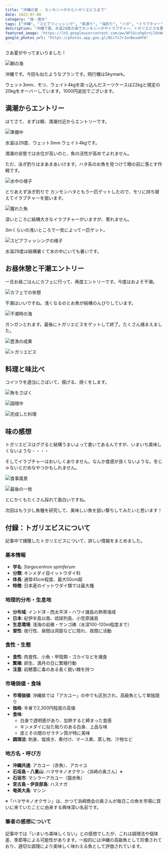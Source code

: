 ```yaml
---
title: "沖縄の夏 - カンモンハタからトガリエビスまで"
date: 2023-07-08
category: "海・潜水"
tags: ["沖縄", "スピアフィッシング", "素潜り", "海釣り", "ハタ", "イラブチャー"]
description: "沖縄で夏。水温29度の海でカンモンハタやイラブチャー、トガリエビスを獲得した一日の記録。"
featured_image: "https://lh3.googleusercontent.com/pw/AP1GczOgGrnjl0vWAPaH-RwUYRerpie4JI0DbOrfPMYhXEQTB3btQgJCPHCuUWyp7RwWuWS-F1-nlcao5cMuYWx2ejP2onUHdNTA9Elm8oe3FZPrLdRW9b6rwFjCe2wQ4IoBRoKDM0QA9JcfYWqry-pdYRfigw=s1000-no-gm?authuser=0"
google_photos_url: "https://photos.app.goo.gl/NCcTs7rJonBoaaHYA"
---
```


さあ夏がやってまいりました！

![朝の海](https://lh3.googleusercontent.com/pw/AP1GczNKTSDFr7el5OyrVy3vARF0I-vaDu7634M22_JRTTrNYsgc8_Vu4aS1qwXzcTLn7-hl3I8JyGFy8CP3lVQXR3CXw-xlwC3g4V4z-SQnKb96DiUkn4Pv1eubHk7hSBF2Re_2rVbH8-WdQLpXJrWbwr__Fg=s1000-no-gm?authuser=0)

沖縄です。今回も似たようなプランです。飛行機はSkymark。

ウェット3mm、モリ、ウェイト4kgを突っ込んだスーツケースは22kgと規定の20kgをオーバーしています。1000円追加でございます。

## 満潮からエントリー

はてさて、まずは朝、満潮付近からエントリーです。

![準備中](https://lh3.googleusercontent.com/pw/AP1GczP5nGQJi3u0ChkfL2f0c7kdinzzBzwhcZ0gyKlWxc6xPAksI_DArG-V3z2Iqv6kN3dM2w-Bj192UWeBamEIqXT7XmqjtVHX9d0TTWPGKSyv8XD_Nis6-A9N8Gr1H5BugdE78GR2lPukz14LuhUdfu__WQ=s1000-no-gm?authuser=0)

水温は29度、ウェット3mm ウェイト4kgです。

満潮の状態では水位が高いのと、魚の活性が高めでよれません。

ただ、泳ぎ釣りはまあまあいけます。ハタ系のお魚を見つけて眼の前に落とす作戦です。

![水中の様子](https://lh3.googleusercontent.com/pw/AP1GczOaLuEGRHx5lRW0YCbE38nuMmS4A3_6IUmBsifS41BffiyOWmposWjVmXUVeCJhsoLxjk32-ZlJ0KgjuCa6t1R6BA1Wul-RKM-HxzN-kfFhZPgc8jpswup08nBzZWea6LdpznUkOhhaHavSIQn6G9Rdgw=s1000-no-gm?authuser=0)

とりあえず泳ぎ釣りで カンモンハタともう一匹ゲットしたので、モリに持ち替えてイラブチャーを狙います。

![獲れた魚](https://lh3.googleusercontent.com/pw/AP1GczPm9X0B_lKaR_KbzZAhYzVm5am0FM1CxWb1JK2E4qn-woDInH_GteEb4GWtK-5gahr-6e7DnNJVmuWA9QxlKKblq1Gv6H6KnLpxGhU5PZaEUg-yVjMZPk4Fvl3MihQN4j8QGUSGf77yvBWxrVmqgcMfFw=s1000-no-gm?authuser=0)

深いところに結構大きなイラブチャーがいますが、寄れません。

3mくらいの浅いところで一気によって一匹ゲット。

![スピアフィッシングの様子](https://lh3.googleusercontent.com/pw/AP1GczOXnsiB0m3Pmbyy0vHUCqVKlW80Dczo5kEstIGfntRmMcq3DKEHGe7vGXZ3aOY8dLXXBG1JsPUE54sBJaUeM22kAvjNda0aCK6tA30JUZ6RQV336Wl03A0A34f6RUdrR5S6pg9yC5drHSxVWv9SaGE3Gg=s1000-no-gm?authuser=0)

水温29度は結構暑くて水の中にいても暑いです。

## お昼休憩と干潮エントリー

一旦お昼ごはんにカフェに行って、再度エントリーです。今度はおよそ干潮。

![カフェでの休憩](https://lh3.googleusercontent.com/pw/AP1GczNkvBp2MJnTUqdlIONoSI1I83Cnw-4eKUmB5Ej7OGAYUX7-Zkksh3AbQLOmfsEidVjl37aujGMFSKizJuliZVSYIic6ihofMRpX-iHFIRiMNp5JzvrKDE9Uhq4HJNkBQZv6JZeYIUGXvr0LpYaUzK2kpA=s1000-no-gm?authuser=0)

干潮はいいですね。浅くなるのとお魚が結構のんびりしています。

![干潮時の海](https://lh3.googleusercontent.com/pw/AP1GczOeHa7PPaROpasD0v3iw8Dq6RERQwoHtWhnj43-6reWZ2H8v9r8HqNILXPLec7kWWc-b_WTX-WRc209VCRL6lQbbExfHO_KzPVJkUSTIjboTncs8YpzCsNXda8QdaFs47gtgVJHQz0hZOH-Kx6_ByBBkg=s1000-no-gm?authuser=0)

ガンガンとれます。最後にトガリエビスをゲットして終了。たくさん捕まえました。

![豊漁の成果](https://lh3.googleusercontent.com/pw/AP1GczOgGrnjl0vWAPaH-RwUYRerpie4JI0DbOrfPMYhXEQTB3btQgJCPHCuUWyp7RwWuWS-F1-nlcao5cMuYWx2ejP2onUHdNTA9Elm8oe3FZPrLdRW9b6rwFjCe2wQ4IoBRoKDM0QA9JcfYWqry-pdYRfigw=s1000-no-gm?authuser=0)

![トガリエビス](https://lh3.googleusercontent.com/pw/AP1GczOBoTtiXtDqUGQqmeVlZWyG5H7tWsuWzIX6PBnLPHIjOcS8Y92bw-g0LHxrDlOPEhZfr8XjahseHX0KcKwCwFQOGbt47wb-_C5IqWtr4oFdJVN_arC_fjwCeyXmqPNmHUDQKVr6aWeXM1HBM7VmoHlZzw=s1000-no-gm?authuser=0)

## 料理と味比べ

コイツラを適当にさばいて、揚げる、焼くをします。

![魚をさばく](https://lh3.googleusercontent.com/pw/AP1GczNOIKxh7o_a9qfg-TNqVr2hFaY92EgfO8YTNyvYzpurxlrp035eDdu0XlOQSZIh2NtClbmaHgA3t4Imb-xAnyo2qgye_i7A1M-yRornNiDC0unBH5TZUCHMvsq2P2wPKGVTMhSDB5J5FInTAq45F1Qi_w=s1000-no-gm?authuser=0)

![調理中](https://lh3.googleusercontent.com/pw/AP1GczMECA55JUt_q3_vQcobMCsJGTflQrpCfCSx3hApvJ2V4yrR9eMPjLg2a71qHTgc6BBKgCqtTTwVtwsm6LozGwPBmlSoADC9pqItH_rUs7jqI4TrhWx5aBqJ7enc-uGsWimAby8x6pNuzKZgLVnPgZwgfw=s1000-no-gm?authuser=0)

![完成した料理](https://lh3.googleusercontent.com/pw/AP1GczNuX_qbhBEzWq1wWzUQMKBlbYLV20Jjoc8mgA3HWnNA89b_yBcSS0R6I8k7VVAHJ0_x6BmCKlUZSfRqgv4wr74uhGU6zSHWguFwyvMKIu6XSMhjwGQeBM9PtUfxHAURuP7diZZAGjPvFoLxxa8XEW7quQ=s1000-no-gm?authuser=0)

## 味の感想

トガリエビスはググると結構うまいよって書いてあるんですが、いまいち美味しくないような・・・・

そしてイラブチャーはおいしくありません。なんか食感が良くないような。冬じゃないとだめなやつかもしれません。

![食事風景](https://lh3.googleusercontent.com/pw/AP1GczNurA_VHIc1XymoFHEnEP2B-H8zck2d91NHioTO8EHhRd49DXcItBzPB-KhARH40GbPWQKN6SGh0dtTpqsfsabaabh4pJUavmdD4q0C-A0N31-MXdpLZ-0LRgEmpGbR-9i8vKkGxp6R-ABHAypV9iRl1w=s1000-no-gm?authuser=0)

![最後の一枚](https://lh3.googleusercontent.com/pw/AP1GczOXOJubkrtuBU1cl0xpb0Y5yfQdFeOl6Ou-BrC9Jz652Nf1cOkdu5mkywue4veMieHgYj8b3cFoQ5Mc-zeGGEg1e1guWPGv-4C6oE9D7upbiXZ7nzwJBOJ8b61y6_kAgbIk3HLd7S9zDW9pVFR_cwNhjA=s1000-no-gm?authuser=0)

とにかくもたくさん採れて面白いですね。

次回はもう少し魚種を研究して、美味しい魚を狙い撃ちしてみたいと思います！

## 付録：トガリエビスについて

記事中で捕獲したトガリエビスについて、詳しい情報をまとめました。

### 基本情報
- **学名**: *Sargocentron spiniferum*
- **分類**: キンメダイ目イットウダイ科
- **体長**: 通常45cm程度、最大50cm超
- **特徴**: 日本産のイットウダイ類では最大種

### 地理的分布・生息地
- **分布域**: インド洋・西太平洋・ハワイ諸島の熱帯海域
- **日本**: 紀伊半島以南、琉球列島、小笠原諸島
- **生息環境**: 浅海の岩礁・サンゴ礁（水深100-120m程度まで）
- **習性**: 夜行性、昼間は洞窟などに隠れ、夜間に活動

### 食性・生態
- **食性**: 肉食性、小魚・甲殻類・ゴカイなどを捕食
- **繁殖**: 卵生、満月の日に繁殖行動
- **注意**: 前鰓蓋に毒のある長く鋭い棘を持つ

### 市場価値・食味
- **市場価値**: 沖縄県では「アカユー」の中でも区別され、高級魚として単独競り
- **価格**: 半身で2,300円程度の高値
- **食味**: 
  - 白身で透明感があり、加熱すると締まった食感
  - キンメダイに似た粘りのある白身、上品な味
  - 皮とその間のゼラチン質が特に美味
- **調理法**: 刺身、塩焼き、煮付け、マース煮、蒸し物、汁物など

### 地方名・呼び方
- **沖縄共通**: アカユー（赤魚）、アカイユ
- **石垣島・八重山**: ハマサキノオクサン（浜崎の奥さん）※
- **石垣市**: マシラーアカユー（猿赤魚）
- **宮古島・伊良部島**: ハスナガ
- **奄美大島**: マシン

※「ハマサキノオクサン」は、かつて浜崎商会の奥さんが毎日この魚を市場に買いに来ていたことに由来する興味深い名前です。

### 筆者の感想について
記事中では「いまいち美味しくない」との感想でしたが、これは調理法や個体差、季節等による可能性があります。一般的には沖縄の高級魚として珍重されており、適切な調理により美味しく味わえる魚として評価されています。